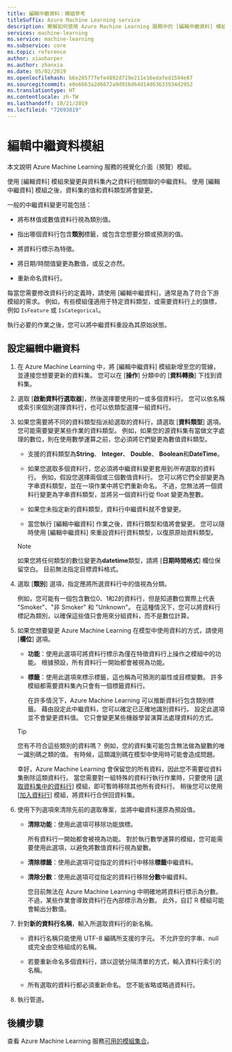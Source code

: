 ```yaml
---
title: 編輯中繼資料：模組參考
titleSuffix: Azure Machine Learning service
description: 瞭解如何使用 Azure Machine Learning 服務中的 [編輯中繼資料] 模組來變更與資料集內之資料行相關聯的中繼資料。
services: machine-learning
ms.service: machine-learning
ms.subservice: core
ms.topic: reference
author: xiaoharper
ms.author: zhanxia
ms.date: 05/02/2019
ms.openlocfilehash: b6e28577fefe4892d719e211e16edafed1504e87
ms.sourcegitcommit: e0e6663a2d6672a9d916d64d14d63633934d2952
ms.translationtype: HT
ms.contentlocale: zh-TW
ms.lasthandoff: 10/21/2019
ms.locfileid: "72693819"
---
```

# <a name="edit-metadata-module"></a>編輯中繼資料模組

本文說明 Azure Machine Learning 服務的視覺化介面（預覽）模組。

使用 [編輯資料] 模組來變更與資料集內之資料行相關聯的中繼資料。 使用 [編輯中繼資料] 模組之後，資料集的值和資料類型將會變更。

一般的中繼資料變更可能包括：
  
+ 將布林值或數值資料行視為類別值。
  
+ 指出哪個資料行包含**類別**標籤，或包含您想要分類或預測的值。
  
+ 將資料行標示為特徵。
  
+ 將日期/時間值變更為數值，或反之亦然。
  
+ 重新命名資料行。
  
 每當您需要修改資料行的定義時，請使用 [編輯中繼資料]，通常是為了符合下游模組的需求。 例如，有些模組僅適用于特定資料類型，或需要資料行上的旗標，例如 `IsFeature` 或 `IsCategorical`。  
  
 執行必要的作業之後，您可以將中繼資料重設為其原始狀態。
  
## <a name="configure-edit-metadata"></a>設定編輯中繼資料
  
1. 在 Azure Machine Learning 中，將 [編輯中繼資料] 模組新增至您的管線，並連接您想要更新的資料集。 您可以在 [**操作**] 分類中的 [**資料轉換**] 下找到資料集。
  
1. 選取 [**啟動資料行選取器**]，然後選擇要使用的一或多個資料行。 您可以依名稱或索引來個別選擇資料行，也可以依類型選擇一組資料行。  
  
1. 如果您需要將不同的資料類型指派給選取的資料行，請選取 [**資料類型**] 選項。 您可能需要變更某些作業的資料類型。 例如，如果您的源資料集有當做文字處理的數位，則在使用數學運算之前，您必須將它們變更為數值資料類型。

    + 支援的資料類型為**String**、 **Integer**、 **Double**、 **Boolean**和**DateTime**。

    + 如果您選取多個資料行，您必須將中繼資料變更套用到*所有*選取的資料行。 例如，假設您選擇兩個或三個數值資料行。 您可以將它們全部變更為字串資料類型，並在一項作業中將它們重新命名。 不過，您無法將一個資料行變更為字串資料類型，並將另一個資料行從 float 變更為整數。
  
    + 如果您未指定新的資料類型，資料行中繼資料就不會變更。

    + 當您執行 [編輯中繼資料] 作業之後，資料行類型和值將會變更。 您可以隨時使用 [編輯中繼資料] 來重設資料行資料類型，以復原原始資料類型。  

    > [!NOTE]
    > 如果您將任何類型的數位變更為**datetime**類型，請將 [**日期時間格式**] 欄位保留空白。 目前無法指定目標資料格式。  

1. 選取 [**類別**] 選項，指定應將所選資料行中的值視為分類。

    例如，您可能有一個包含數位0、1和2的資料行，但是知道數位實際上代表 "Smoker"、"非 Smoker" 和 "Unknown"。 在這種情況下，您可以將資料行標記為類別，以確保這些值只會用來分組資料，而不是數位計算。
  
1. 如果您想要變更 Azure Machine Learning 在模型中使用資料的方式，請使用 [**欄位**] 選項。

    + **功能**：使用此選項可將資料行標示為僅在特徵資料行上操作之模組中的功能。 根據預設，所有資料行一開始都會被視為功能。  
  
    + **標籤**：使用此選項來標示標籤，這也稱為可預測的屬性或目標變數。 許多模組都需要資料集內只會有一個標籤資料行。

        在許多情況下，Azure Machine Learning 可以推斷資料行包含類別標籤。 藉由設定此中繼資料，您可以確定已正確地識別資料行。 設定此選項並不會變更資料值。 它只會變更某些機器學習演算法處理資料的方式。
  
    > [!TIP]
    > 您有不符合這些類別的資料嗎？ 例如，您的資料集可能包含無法做為變數的唯一識別碼之類的值。 有時候，這類識別碼在模型中使用時可能會造成問題。
    >
    > 幸好，Azure Machine Learning 會保留您的所有資料，因此您不需要從資料集刪除這類資料行。 當您需要對一組特殊的資料行執行作業時，只要使用 [[選取資料集中的資料行](select-columns-in-dataset.md)] 模組，即可暫時移除其他所有資料行。 稍後您可以使用 [[加入資料行](add-columns.md)] 模組，將資料行合併回資料集。  
  
1. 使用下列選項來清除先前的選取專案，並將中繼資料還原為預設值。  
  
    + **清除功能**：使用此選項可移除功能旗標。  
  
         所有資料行一開始都會被視為功能。 對於執行數學運算的模組，您可能需要使用此選項，以避免將數值資料行視為變數。
  
    + **清除標籤**：使用此選項可從指定的資料行中移除**標籤**中繼資料。  
  
    + **清除分數**：使用此選項可從指定的資料行移除**分數**中繼資料。  
  
         您目前無法在 Azure Machine Learning 中明確地將資料行標示為分數。 不過，某些作業會導致資料行在內部標示為分數。 此外，自訂 R 模組可能會輸出分數值。

1. 針對**新的資料行名稱**，輸入所選取資料行的新名稱。  
  
    + 資料行名稱只能使用 UTF-8 編碼所支援的字元。 不允許空的字串、null 或完全由空格組成的名稱。  
  
    + 若要重新命名多個資料行，請以逗號分隔清單的方式，輸入資料行索引的名稱。  
  
    + 所有選取的資料行都必須重新命名。 您不能省略或略過資料行。  
  
1. 執行管道。  

## <a name="next-steps"></a>後續步驟

查看 Azure Machine Learning 服務[可用的模組集合](module-reference.md)。
